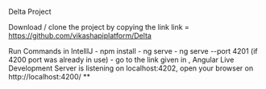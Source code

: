 Delta Project


Download / clone the project by copying the link 
      link = https://github.com/vikashapiplatform/Delta

Run Commands in IntellIJ
        - npm install
        - ng serve 
        - ng serve --port 4201 (if 4200 port was already in use)
        - go to the link given in ,  Angular Live Development Server is listening on localhost:4202, open your browser on http://localhost:4200/ **
